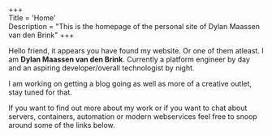 +++  
Title = 'Home'  
Description = "This is the homepage of the personal site of Dylan Maassen van den Brink"
+++  

Hello friend, it appears you have found my website. Or one of them atleast. I am **Dylan Maassen van den Brink**. Currently a platform engineer by day and an aspiring developer/overall technologist by night.  

I am working on getting a blog going as well as more of a creative outlet, stay tuned for that.  

If you want to find out more about my work or if you want to chat about servers, containers, automation or modern webservices feel free to snoop around some of the links below.





